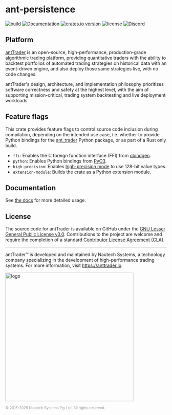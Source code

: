 # ant-persistence

[![build](https://github.com/nautechsystems/ant_trader/actions/workflows/build.yml/badge.svg?branch=master)](https://github.com/nautechsystems/ant_trader/actions/workflows/build.yml)
[![Documentation](https://img.shields.io/docsrs/ant-persistence)](https://docs.rs/ant-persistence/latest/ant-persistence/)
[![crates.io version](https://img.shields.io/crates/v/ant-persistence.svg)](https://crates.io/crates/ant-persistence)
![license](https://img.shields.io/github/license/nautechsystems/ant_trader?color=blue)
[![Discord](https://img.shields.io/badge/Discord-%235865F2.svg?logo=discord&logoColor=white)](https://discord.gg/antTrader)

## Platform

[antTrader](http://anttrader.io) is an open-source, high-performance, production-grade
algorithmic trading platform, providing quantitative traders with the ability to backtest
portfolios of automated trading strategies on historical data with an event-driven engine,
and also deploy those same strategies live, with no code changes.

antTrader's design, architecture, and implementation philosophy prioritizes software correctness and safety at the
highest level, with the aim of supporting mission-critical, trading system backtesting and live deployment workloads.

## Feature flags

This crate provides feature flags to control source code inclusion during compilation,
depending on the intended use case, i.e. whether to provide Python bindings
for the [ant_trader](https://pypi.org/project/ant_trader) Python package,
or as part of a Rust only build.

- `ffi`: Enables the C foreign function interface (FFI) from [cbindgen](https://github.com/mozilla/cbindgen).
- `python`: Enables Python bindings from [PyO3](https://pyo3.rs).
- `high-precision`: Enables [high-precision mode](https://anttrader.io/docs/nightly/getting_started/installation#precision-mode) to use 128-bit value types.
- `extension-module`: Builds the crate as a Python extension module.

## Documentation

See [the docs](https://docs.rs/ant-persistence) for more detailed usage.

## License

The source code for antTrader is available on GitHub under the [GNU Lesser General Public License v3.0](https://www.gnu.org/licenses/lgpl-3.0.en.html).
Contributions to the project are welcome and require the completion of a standard [Contributor License Agreement (CLA)](https://github.com/nautechsystems/ant_trader/blob/develop/CLA.md).

---

antTrader™ is developed and maintained by Nautech Systems, a technology
company specializing in the development of high-performance trading systems.
For more information, visit <https://anttrader.io>.

<img src="https://anttrader.io/ant-logo-white.png" alt="logo" width="400" height="auto"/>

<span style="font-size: 0.8em; color: #999;">© 2015-2025 Nautech Systems Pty Ltd. All rights reserved.</span>
